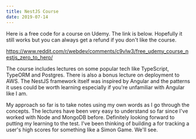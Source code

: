 ```yaml
---
title: NestJS Course
date: 2019-07-14
---
```


Here is a free code for a course on Udemy. The link is below. Hopefully it still works but you can always get a refund if you don't like the course.

https://www.reddit.com/r/webdev/comments/c9vlw3/free_udemy_course_nestjs_zero_to_hero/

The course includes lectures on some popular tech like TypeScript, TypeORM and Postgres. There is also a bonus lecture on deployment to AWS. The NestJS framework itself was inspired by Angular and the patterns it uses could be worth learning especially if you're unfamiliar with Angular like I am.

My approach so far is to take notes using my own words as I go through the concepts. The lectures have been very easy to understand so far since I've worked with Node and MongoDB before. Definitely looking forward to putting my learning to the test. I've been thinking of building a for tracking a user's high scores for something like a Simon Game. We'll see.